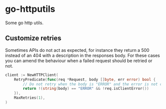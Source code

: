 # go-httputils

Some go http utils.

## Customize retries
Sometimes APIs do not act as expected, for instance they return a 500 instead
of an 404 with a description in the responses body. For these cases you can amend
the behaviour when a failed request should be retried or not.

```go
client := NewHTTPClient(
    RetryPredicate(func(req *Request, body []byte, err error) bool {
        // Do not retry when the body is "ERROR" and the error is not caused by by the client.
        return !(string(body) == "ERROR" && !req.isClientError())
    }),
    MaxRetries(1),
)
```